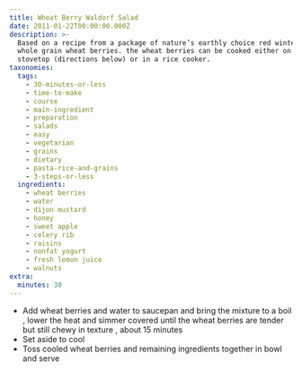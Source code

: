 ```yaml
---
title: Wheat Berry Waldorf Salad
date: 2011-01-22T00:00:00.000Z
description: >-
  Based on a recipe from a package of nature’s earthly choice red winter wheat
  whole grain wheat berries. the wheat berries can be cooked either on the
  stovetop (directions below) or in a rice cooker.
taxonomies:
  tags:
    - 30-minutes-or-less
    - time-to-make
    - course
    - main-ingredient
    - preparation
    - salads
    - easy
    - vegetarian
    - grains
    - dietary
    - pasta-rice-and-grains
    - 3-steps-or-less
  ingredients:
    - wheat berries
    - water
    - dijon mustard
    - honey
    - sweet apple
    - celery rib
    - raisins
    - nonfat yogurt
    - fresh lemon juice
    - walnuts
extra:
  minutes: 30
---
```

 - Add wheat berries and water to saucepan and bring the mixture to a boil , lower the heat and simmer covered until the wheat berries are tender but still chewy in texture , about 15 minutes
 - Set aside to cool
 - Toss cooled wheat berries and remaining ingredients together in bowl and serve
